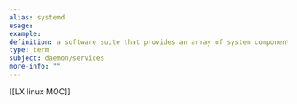 ```yaml
---
alias: systemd
usage: 
example: 
definition: a software suite that provides an array of system components for Linux[7] operating systems
type: term
subject: daemon/services
more-info: ""
---
```

[[LX linux MOC]]
